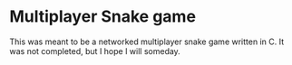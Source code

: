 # Multiplayer Snake game

This was meant to be a networked multiplayer snake game written in C. It was not completed, but I hope I will someday.
